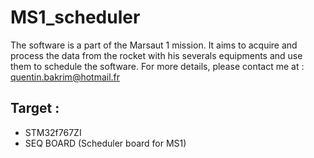 # MS1_scheduler

The software is a part of the Marsaut 1 mission. It aims to acquire and process the data from the rocket with his severals equipments and use them to schedule the software. 
For more details, please contact me at : quentin.bakrim@hotmail.fr

## Target :
- STM32f767ZI
- SEQ BOARD (Scheduler board for MS1)
